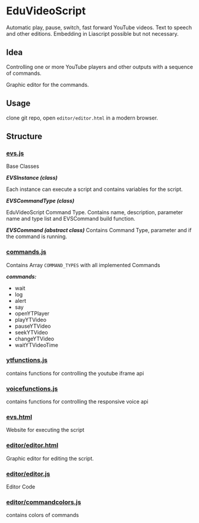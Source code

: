 # EduVideoScript
Automatic play, pause, switch, fast forward YouTube videos. Text to speech and other editions. Embedding in Liascript possible but not necessary.

## Idea

Controlling one or more YouTube players and other outputs with a sequence of commands.

Graphic editor for the commands.

## Usage

clone git repo, open `editor/editor.html` in a modern browser.

## Structure

### [evs.js](evs.js)

Base Classes

***EVSInstance (class)***

Each instance can execute a script and contains variables for the script.

***EVSCommandType (class)***

EduVideoScript Command Type.
Contains name, description, parameter name and type list and EVSCommand build function. 

***EVSCommand (abstract class)***
Contains Command Type, parameter and if the command is running.


### [commands.js](commands.js)

Contains Array `COMMAND_TYPES` with all implemented Commands

***commands:***

- wait
- log
- alert
- say
- openYTPlayer
- playYTVideo
- pauseYTVideo
- seekYTVideo
- changeYTVideo
- waitYTVideoTime

### [ytfunctions.js](ytfunctions.js)

contains functions for controlling the youtube iframe api

### [voicefunctions.js](voicefunctions.js)

contains functions for controlling the responsive voice api

### [evs.html](evs.html)

Website for executing the script

### [editor/editor.html](editor/editor.html)

Graphic editor for editing the script.

### [editor/editor.js](editor/editor.js)

Editor Code

### [editor/commandcolors.js](editor/commandcolors.js)

contains colors of commands
